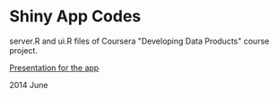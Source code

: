 # Shiny App Codes
server.R and ui.R files of Coursera "Developing Data Products" course project.  

[Presentation for the app](http://rubyrail.github.io/bmicalcSlides)  

2014 June